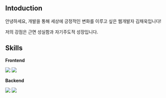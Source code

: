 ## Intoduction
안녕하세요, 개발을 통해 세상에 긍정적인 변화를 이루고 싶은 웹개발자 김채욱입니다!


저의 강점은 근면 성실함과 자기주도적 성장입니다.



## Skills
**Frontend**

<img src="https://img.shields.io/badge/React-61DAFB?style=flat-squre&logo=React&logoColor=white"/> <img src="https://img.shields.io/badge/Redux-764ABC?style=flat-square&logo=Redux&logoColor=white"/> 

**Backend**

<img src="https://img.shields.io/badge/Django-092E20?style=flat-square&logo=Django&logoColor=white"/> <img src="https://img.shields.io/badge/NestJS-E0234E?style=flat-square&logo=NestJs&logoColor=white"/>
